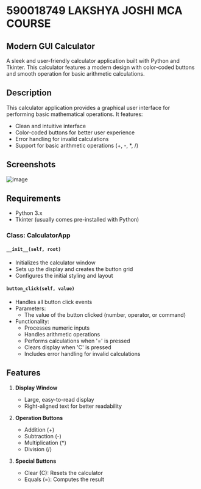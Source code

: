 # 590018749 LAKSHYA JOSHI MCA COURSE

## Modern GUI Calculator

A sleek and user-friendly calculator application built with Python and Tkinter. This calculator features a modern design with color-coded buttons and smooth operation for basic arithmetic calculations.

## Description

This calculator application provides a graphical user interface for performing basic mathematical operations. It features:
- Clean and intuitive interface
- Color-coded buttons for better user experience
- Error handling for invalid calculations
- Support for basic arithmetic operations (+, -, *, /)

## Screenshots

![image](https://github.com/user-attachments/assets/d2c0c5c0-436f-4615-8fef-1c951b3c5e7a)


## Requirements

- Python 3.x
- Tkinter (usually comes pre-installed with Python)

### Class: CalculatorApp

#### `__init__(self, root)`
- Initializes the calculator window
- Sets up the display and creates the button grid
- Configures the initial styling and layout

#### `button_click(self, value)`
- Handles all button click events
- Parameters:
  -  The value of the button clicked (number, operator, or command)
- Functionality:
  - Processes numeric inputs
  - Handles arithmetic operations
  - Performs calculations when '=' is pressed
  - Clears display when 'C' is pressed
  - Includes error handling for invalid calculations

## Features

1. **Display Window**
   - Large, easy-to-read display
   - Right-aligned text for better readability

2. **Operation Buttons**
   - Addition (+)
   - Subtraction (-)
   - Multiplication (*)
   - Division (/)

3. **Special Buttons**
   - Clear (C): Resets the calculator
   - Equals (=): Computes the result


